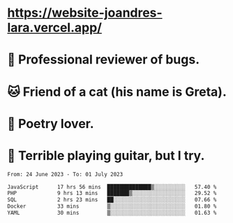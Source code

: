 # https://website-joandres-lara.vercel.app/
# 🐛 Professional reviewer of bugs.
# 🐱 Friend of a cat (his name is Greta).
# 📜 Poetry lover.
# 🎸 Terrible playing guitar, but I try.

<!--START_SECTION:waka-->

```txt
From: 24 June 2023 - To: 01 July 2023

JavaScript      17 hrs 56 mins  ██████████████▒░░░░░░░░░░   57.40 %
PHP             9 hrs 13 mins   ███████▒░░░░░░░░░░░░░░░░░   29.52 %
SQL             2 hrs 23 mins   ██░░░░░░░░░░░░░░░░░░░░░░░   07.66 %
Docker          33 mins         ▒░░░░░░░░░░░░░░░░░░░░░░░░   01.80 %
YAML            30 mins         ▒░░░░░░░░░░░░░░░░░░░░░░░░   01.63 %
```

<!--END_SECTION:waka-->

